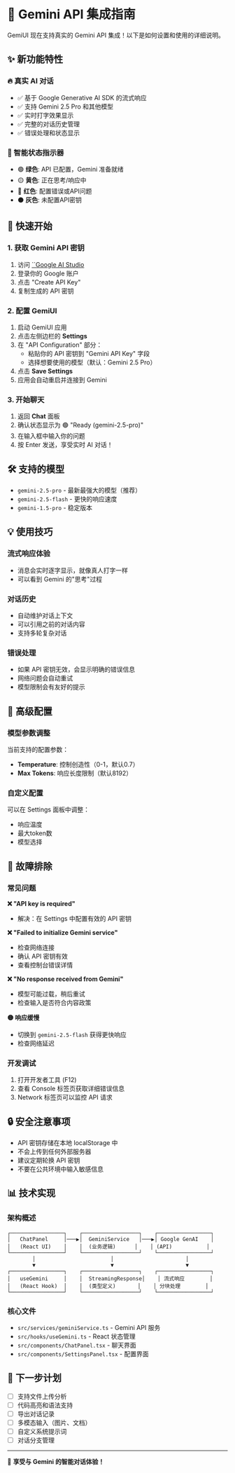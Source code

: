 # 🤖 Gemini API 集成指南

GemiUI 现在支持真实的 Gemini API 集成！以下是如何设置和使用的详细说明。

## ✨ 新功能特性

### 🔥 真实 AI 对话
- ✅ 基于 Google Generative AI SDK 的流式响应
- ✅ 支持 Gemini 2.5 Pro 和其他模型
- ✅ 实时打字效果显示
- ✅ 完整的对话历史管理
- ✅ 错误处理和状态显示

### 🎯 智能状态指示器
- 🟢 **绿色**: API 已配置，Gemini 准备就绪
- 🟡 **黄色**: 正在思考/响应中
- 🔴 **红色**: 配置错误或API问题
- ⚫ **灰色**: 未配置API密钥

## 🚀 快速开始

### 1. 获取 Gemini API 密钥

1. 访问 [``Google AI Studio](https://aistudio.google.com/apikey)
2. 登录你的 Google 账户
3. 点击 "Create API Key"
4. 复制生成的 API 密钥

### 2. 配置 GemiUI

1. 启动 GemiUI 应用
2. 点击左侧边栏的 **Settings** 
3. 在 "API Configuration" 部分：
   - 粘贴你的 API 密钥到 "Gemini API Key" 字段
   - 选择想要使用的模型（默认：Gemini 2.5 Pro）
4. 点击 **Save Settings** 
5. 应用会自动重启并连接到 Gemini

### 3. 开始聊天

1. 返回 **Chat** 面板
2. 确认状态显示为 🟢 "Ready (gemini-2.5-pro)"
3. 在输入框中输入你的问题
4. 按 Enter 发送，享受实时 AI 对话！

## 🛠️ 支持的模型

- `gemini-2.5-pro` - 最新最强大的模型（推荐）
- `gemini-2.5-flash` - 更快的响应速度
- `gemini-1.5-pro` - 稳定版本

## 💡 使用技巧

### 流式响应体验
- 消息会实时逐字显示，就像真人打字一样
- 可以看到 Gemini 的"思考"过程

### 对话历史
- 自动维护对话上下文
- 可以引用之前的对话内容
- 支持多轮复杂对话

### 错误处理
- 如果 API 密钥无效，会显示明确的错误信息
- 网络问题会自动重试
- 模型限制会有友好的提示

## 🔧 高级配置

### 模型参数调整
当前支持的配置参数：
- **Temperature**: 控制创造性（0-1，默认0.7）
- **Max Tokens**: 响应长度限制（默认8192）

### 自定义配置
可以在 Settings 面板中调整：
- 响应温度
- 最大token数
- 模型选择

## 🐛 故障排除

### 常见问题

**❌ "API key is required"**
- 解决：在 Settings 中配置有效的 API 密钥

**❌ "Failed to initialize Gemini service"**
- 检查网络连接
- 确认 API 密钥有效
- 查看控制台错误详情

**❌ "No response received from Gemini"**
- 模型可能过载，稍后重试
- 检查输入是否符合内容政策

**🟡 响应缓慢**
- 切换到 `gemini-2.5-flash` 获得更快响应
- 检查网络延迟

### 开发调试

1. 打开开发者工具 (F12)
2. 查看 Console 标签页获取详细错误信息
3. Network 标签页可以监控 API 请求

## 🔒 安全注意事项

- API 密钥存储在本地 localStorage 中
- 不会上传到任何外部服务器
- 建议定期轮换 API 密钥
- 不要在公共环境中输入敏感信息

## 📊 技术实现

### 架构概述
```
┌─────────────────┐    ┌──────────────────┐    ┌─────────────────┐
│   ChatPanel     │───▶│  GeminiService   │───▶│ Google GenAI    │
│   (React UI)    │    │  (业务逻辑)      │    │ (API)           │
└─────────────────┘    └──────────────────┘    └─────────────────┘
        │                        │                       │
        ▼                        ▼                       ▼
┌─────────────────┐    ┌──────────────────┐    ┌─────────────────┐
│   useGemini     │    │  StreamingResponse│    │ 流式响应        │
│   (React Hook)  │    │  (类型定义)       │    │ 分块处理        │
└─────────────────┘    └──────────────────┘    └─────────────────┘
```

### 核心文件
- `src/services/geminiService.ts` - Gemini API 服务
- `src/hooks/useGemini.ts` - React 状态管理
- `src/components/ChatPanel.tsx` - 聊天界面
- `src/components/SettingsPanel.tsx` - 配置界面

## 🎯 下一步计划

- [ ] 支持文件上传分析
- [ ] 代码高亮和语法支持
- [ ] 导出对话记录
- [ ] 多模态输入（图片、文档）
- [ ] 自定义系统提示词
- [ ] 对话分支管理

---

🎉 **享受与 Gemini 的智能对话体验！**